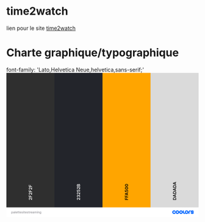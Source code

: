 # time2watch

lien pour le site [time2watch](https://thomas-snc.github.io/time2watch/)

# Charte graphique/typographique
font-family: 'Lato,Helvetica Neue,helvetica,sans-serif;'
![palettesitestreaming.png](./asset/palettesitestreaming.png)

